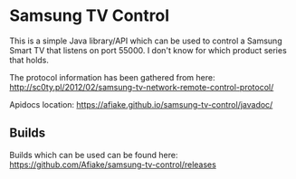 # Samsung TV Control

This is a simple Java library/API which can be used to control a Samsung Smart TV that listens on port 55000.
I don't know for which product series that holds.

The protocol information has been gathered from here: http://sc0ty.pl/2012/02/samsung-tv-network-remote-control-protocol/

Apidocs location: https://afiake.github.io/samsung-tv-control/javadoc/

## Builds

Builds which can be used can be found here: https://github.com/Afiake/samsung-tv-control/releases